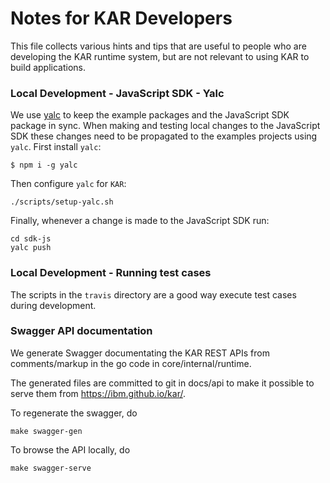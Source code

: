 <!--
# Copyright IBM Corporation 2020,2021
#
# Licensed under the Apache License, Version 2.0 (the "License");
# you may not use this file except in compliance with the License.
# You may obtain a copy of the License at
#
#     http://www.apache.org/licenses/LICENSE-2.0
#
# Unless required by applicable law or agreed to in writing, software
# distributed under the License is distributed on an "AS IS" BASIS,
# WITHOUT WARRANTIES OR CONDITIONS OF ANY KIND, either express or implied.
# See the License for the specific language governing permissions and
# limitations under the License.
-->

# Notes for KAR Developers

This file collects various hints and tips that are useful to
people who are developing the KAR runtime system, but are not
relevant to using KAR to build applications.

### Local Development - JavaScript SDK - Yalc

We use [yalc](https://www.npmjs.com/package/yalc) to keep the example packages
and the JavaScript SDK package in sync. When making and testing local changes to
the JavaScript SDK these changes need to be propagated to the examples projects
using `yalc`. First install `yalc`:
```shell
$ npm i -g yalc
```
Then configure `yalc` for `KAR`:
```shell
./scripts/setup-yalc.sh
```
Finally, whenever a change is made to the JavaScript SDK run:
```shell
cd sdk-js
yalc push
```

### Local Development - Running test cases

The scripts in the `travis` directory are a good way
execute test cases during development.

### Swagger API documentation

We generate Swagger documentating the KAR REST APIs
from comments/markup in the go code in core/internal/runtime.

The generated files are committed to git in docs/api to
make it possible to serve them from https://ibm.github.io/kar/.

To regenerate the swagger, do
```shell
make swagger-gen
```

To browse the API locally, do
```shell
make swagger-serve
```
